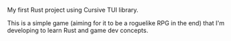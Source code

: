 My first Rust project using Cursive TUI library.

This is a simple game (aiming for it to be a roguelike RPG in the end) that I'm developing to learn Rust and game dev concepts.